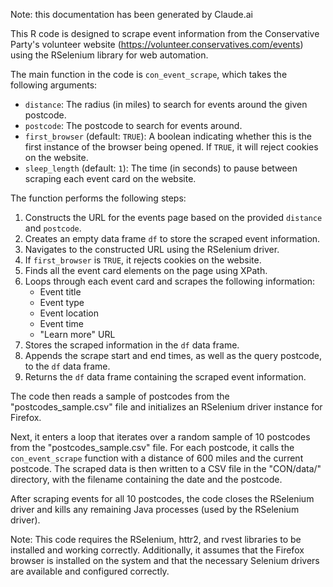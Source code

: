 Note: this documentation has been generated by Claude.ai 

This R code is designed to scrape event information from the Conservative Party's volunteer website (https://volunteer.conservatives.com/events) using the RSelenium library for web automation.

The main function in the code is `con_event_scrape`, which takes the following arguments:

- `distance`: The radius (in miles) to search for events around the given postcode.
- `postcode`: The postcode to search for events around.
- `first_browser` (default: `TRUE`): A boolean indicating whether this is the first instance of the browser being opened. If `TRUE`, it will reject cookies on the website.
- `sleep_length` (default: `1`): The time (in seconds) to pause between scraping each event card on the website.

The function performs the following steps:

1. Constructs the URL for the events page based on the provided `distance` and `postcode`.
2. Creates an empty data frame `df` to store the scraped event information.
3. Navigates to the constructed URL using the RSelenium driver.
4. If `first_browser` is `TRUE`, it rejects cookies on the website.
5. Finds all the event card elements on the page using XPath.
6. Loops through each event card and scrapes the following information:
   - Event title
   - Event type
   - Event location
   - Event time
   - "Learn more" URL
7. Stores the scraped information in the `df` data frame.
8. Appends the scrape start and end times, as well as the query postcode, to the `df` data frame.
9. Returns the `df` data frame containing the scraped event information.

The code then reads a sample of postcodes from the "postcodes_sample.csv" file and initializes an RSelenium driver instance for Firefox.

Next, it enters a loop that iterates over a random sample of 10 postcodes from the "postcodes_sample.csv" file. For each postcode, it calls the `con_event_scrape` function with a distance of 600 miles and the current postcode. The scraped data is then written to a CSV file in the "CON/data/" directory, with the filename containing the date and the postcode.

After scraping events for all 10 postcodes, the code closes the RSelenium driver and kills any remaining Java processes (used by the RSelenium driver).

Note: This code requires the RSelenium, httr2, and rvest libraries to be installed and working correctly. Additionally, it assumes that the Firefox browser is installed on the system and that the necessary Selenium drivers are available and configured correctly.
